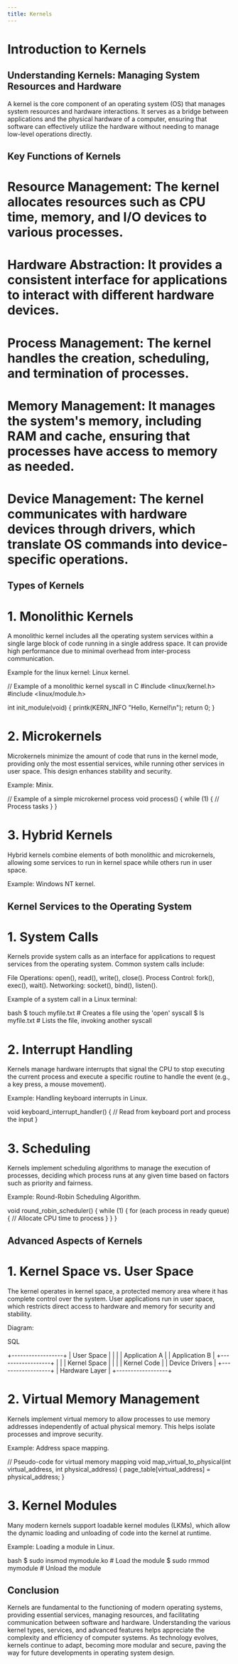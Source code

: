 ```yaml
---
title: Kernels
---
```


# Introduction to Kernels

## Understanding Kernels: Managing System Resources and Hardware

A kernel is the core component of an operating system (OS) that manages system resources and hardware interactions. It serves as a bridge between applications and the physical hardware of a computer, ensuring that software can effectively utilize the hardware without needing to manage low-level operations directly.

## Key Functions of Kernels

# Resource Management: The kernel allocates resources such as CPU time, memory, and I/O devices to various processes.

# Hardware Abstraction: It provides a consistent interface for applications to interact with different hardware devices.

# Process Management: The kernel handles the creation, scheduling, and termination of processes.

# Memory Management: It manages the system's memory, including RAM and cache, ensuring that processes have access to memory as needed.

# Device Management: The kernel communicates with hardware devices through drivers, which translate OS commands into device-specific operations.

## Types of Kernels

# 1. Monolithic Kernels

A monolithic kernel includes all the operating system services within a single large block of code running in a single address space. It can provide high performance due to minimal overhead from inter-process communication.

Example for the linux kernel: Linux kernel.

// Example of a monolithic kernel syscall in C
#include <linux/kernel.h>
#include <linux/module.h>

int init_module(void) {
    printk(KERN_INFO "Hello, Kernel!\n");
    return 0;
}

# 2. Microkernels
Microkernels minimize the amount of code that runs in the kernel mode, providing only the most essential services, while running other services in user space. This design enhances stability and security.

Example: Minix.

// Example of a simple microkernel process
void process() {
    while (1) {
        // Process tasks
    }
}

# 3. Hybrid Kernels
Hybrid kernels combine elements of both monolithic and microkernels, allowing some services to run in kernel space while others run in user space.

Example: Windows NT kernel.

## Kernel Services to the Operating System

# 1. System Calls

Kernels provide system calls as an interface for applications to request services from the operating system. Common system calls include:

File Operations: open(), read(), write(), close().
Process Control: fork(), exec(), wait().
Networking: socket(), bind(), listen().

Example of a system call in a Linux terminal:

bash
$ touch myfile.txt   # Creates a file using the 'open' syscall
$ ls myfile.txt      # Lists the file, invoking another syscall

# 2. Interrupt Handling
Kernels manage hardware interrupts that signal the CPU to stop executing the current process and execute a specific routine to handle the event (e.g., a key press, a mouse movement).

Example: Handling keyboard interrupts in Linux.

void keyboard_interrupt_handler() {
    // Read from keyboard port and process the input
}

# 3. Scheduling
Kernels implement scheduling algorithms to manage the execution of processes, deciding which process runs at any given time based on factors such as priority and fairness.

Example: Round-Robin Scheduling Algorithm.

void round_robin_scheduler() {
    while (1) {
        for (each process in ready queue) {
            // Allocate CPU time to process
        }
    }
}

## Advanced Aspects of Kernels

# 1. Kernel Space vs. User Space
The kernel operates in kernel space, a protected memory area where it has complete control over the system. User applications run in user space, which restricts direct access to hardware and memory for security and stability.

Diagram:

SQL

+------------------+
|   User Space     |
|                  |
| Application A    |
| Application B    |
+------------------+
|                  |
|   Kernel Space   |
|                  |
|    Kernel Code   |
|   Device Drivers  |
+------------------+
|  Hardware Layer  |
+------------------+

# 2. Virtual Memory Management
Kernels implement virtual memory to allow processes to use memory addresses independently of actual physical memory. This helps isolate processes and improve security.

Example: Address space mapping.

// Pseudo-code for virtual memory mapping
void map_virtual_to_physical(int virtual_address, int physical_address) {
    page_table[virtual_address] = physical_address;
}

# 3. Kernel Modules
Many modern kernels support loadable kernel modules (LKMs), which allow the dynamic loading and unloading of code into the kernel at runtime.

Example: Loading a module in Linux.

bash
$ sudo insmod mymodule.ko  # Load the module
$ sudo rmmod mymodule      # Unload the module

## Conclusion
Kernels are fundamental to the functioning of modern operating systems, providing essential services, managing resources, and facilitating communication between software and hardware. Understanding the various kernel types, services, and advanced features helps appreciate the complexity and efficiency of computer systems. As technology evolves, kernels continue to adapt, becoming more modular and secure, paving the way for future developments in operating system design.
